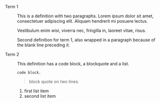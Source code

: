 <dl>
<dt>Term 1</dt>
<dd>
<p>This is a definition with two paragraphs. Lorem ipsum 
dolor sit amet, consectetuer adipiscing elit. Aliquam 
hendrerit mi posuere lectus.</p>

<p>Vestibulum enim wisi, viverra nec, fringilla in, laoreet
vitae, risus.</p>
</dd>

<dd>
<p>Second definition for term 1, also wrapped in a paragraph
because of the blank line preceding it.</p>
</dd>

<dt>Term 2</dt>
<dd>
<p>This definition has a code block, a blockquote and a list.</p>

<pre><code>code block.
</code></pre>

<blockquote>
  <p>block quote
  on two lines.</p>
</blockquote>

<ol>
<li>first list item</li>
<li>second list item</li>
</ol>
</dd>
</dl>
